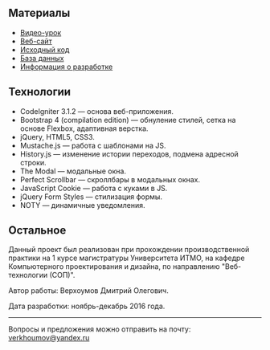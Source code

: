 Материалы
---
* [Видео-урок](https://youtu.be/BAF-5VsHuk0)
* [Веб-сайт](http://site45min.ru/)
* [Исходный код](https://github.com/verkhoumov/project-site45min/tree/master/project/www)
* [База данных](https://github.com/verkhoumov/project-site45min/tree/master/project/db)
* [Информация о разработке](https://verkhoumov.ru/projects/site45min)

Технологии
---
* CodeIgniter 3.1.2 — основа веб-приложения.
* Bootstrap 4 (compilation edition) — обнуление стилей, сетка на основе Flexbox, адаптивная верстка.
* jQuery, HTML5, CSS3.
* Mustache.js — работа с шаблонами на JS.
* History.js — изменение истории переходов, подмена адресной строки.
* The Modal — модальные окна.
* Perfect Scrollbar — скроллбары в модальных окнах.
* JavaScript Cookie — работа с куками в JS.
* jQuery Form Styles — стилизация формы.
* NOTY — динамичные уведомления.

Остальное
---
Данный проект был реализован при прохождении производственной практики на 1 курсе магистратуры Университета ИТМО, на кафедре Компьютерного проектирования и дизайна, по направлению "Веб-технологии (СОП)".

Автор работы: Верхоумов Дмитрий Олегович.

Дата разработки: ноябрь-декабрь 2016 года.

---
Вопросы и предложения можно отправить на почту: verkhoumov@yandex.ru
